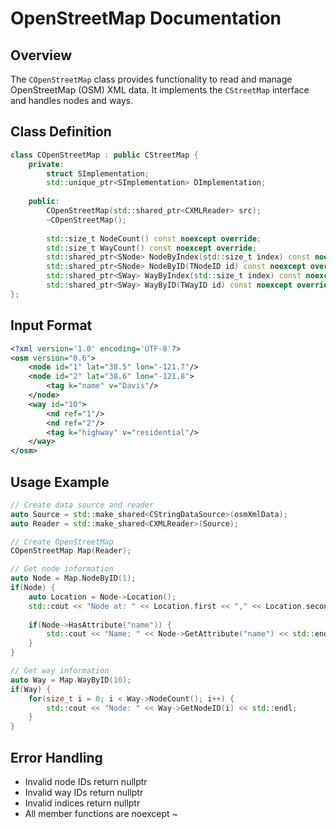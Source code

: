 # OpenStreetMap Documentation

## Overview
The `COpenStreetMap` class provides functionality to read and manage OpenStreetMap (OSM) XML data. It implements the `CStreetMap` interface and handles nodes and ways.

## Class Definition
```cpp
class COpenStreetMap : public CStreetMap {
    private:
        struct SImplementation;
        std::unique_ptr<SImplementation> DImplementation;
        
    public:
        COpenStreetMap(std::shared_ptr<CXMLReader> src);
        ~COpenStreetMap();
        
        std::size_t NodeCount() const noexcept override;
        std::size_t WayCount() const noexcept override;
        std::shared_ptr<SNode> NodeByIndex(std::size_t index) const noexcept override;
        std::shared_ptr<SNode> NodeByID(TNodeID id) const noexcept override;
        std::shared_ptr<SWay> WayByIndex(std::size_t index) const noexcept override;
        std::shared_ptr<SWay> WayByID(TWayID id) const noexcept override;
};
```

## Input Format
```xml
<?xml version='1.0' encoding='UTF-8'?>
<osm version="0.6">
    <node id="1" lat="38.5" lon="-121.7"/>
    <node id="2" lat="38.6" lon="-121.8">
        <tag k="name" v="Davis"/>
    </node>
    <way id="10">
        <nd ref="1"/>
        <nd ref="2"/>
        <tag k="highway" v="residential"/>
    </way>
</osm>
```

## Usage Example
```cpp
// Create data source and reader
auto Source = std::make_shared<CStringDataSource>(osmXmlData);
auto Reader = std::make_shared<CXMLReader>(Source);

// Create OpenStreetMap
COpenStreetMap Map(Reader);

// Get node information
auto Node = Map.NodeByID(1);
if(Node) {
    auto Location = Node->Location();
    std::cout << "Node at: " << Location.first << "," << Location.second << std::endl;
    
    if(Node->HasAttribute("name")) {
        std::cout << "Name: " << Node->GetAttribute("name") << std::endl;
    }
}

// Get way information
auto Way = Map.WayByID(10);
if(Way) {
    for(size_t i = 0; i < Way->NodeCount(); i++) {
        std::cout << "Node: " << Way->GetNodeID(i) << std::endl;
    }
}
```

## Error Handling
- Invalid node IDs return nullptr
- Invalid way IDs return nullptr
- Invalid indices return nullptr
- All member functions are noexcept ~